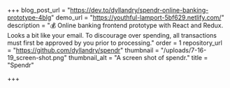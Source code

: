 +++
blog_post_url = "https://dev.to/dyllandry/spendr-online-banking-prototype-4blg"
demo_url = "https://youthful-lamport-5bf629.netlify.com/"
description = "💰 Online banking frontend prototype with React and Redux. Looks a bit like your email. To discourage over spending, all transactions must first be approved by you prior to processing."
order = 1
repository_url = "https://github.com/dyllandry/spendr"
thumbnail = "/uploads/7-16-19_screen-shot.png"
thumbnail_alt = "A screen shot of spendr."
title = "Spendr"

+++
